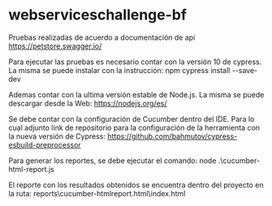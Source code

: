 # webserviceschallenge-bf

Pruebas realizadas de acuerdo a documentación de api https://petstore.swagger.io/

Para ejecutar las pruebas es necesario contar con la versión 10 de cypress. La misma se puede instalar con la instrucción: npm cypress install --save-dev

Ademas contar con la ultima versión estable de Node.js. La misma se puede descargar desde la Web: https://nodejs.org/es/

Se debe contar con la configuración de Cucumber dentro del IDE. Para lo cual adjunto link de repositorio para la configuración de la herramienta con la nueva versión de Cypress: https://github.com/bahmutov/cypress-esbuild-preprocessor

Para generar los reportes, se debe ejecutar el comando: node .\cucumber-html-report.js

El reporte con los resultados obtenidos se encuentra dentro del proyecto en la ruta: reports\cucumber-htmlreport.html\index.html

